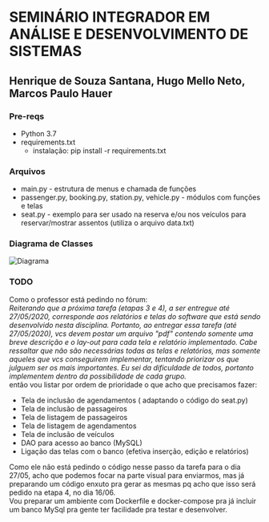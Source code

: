 # SEMINÁRIO INTEGRADOR EM ANÁLISE E DESENVOLVIMENTO DE SISTEMAS
## Henrique de Souza Santana, Hugo Mello Neto, Marcos Paulo Hauer

### Pre-reqs
* Python 3.7
* requirements.txt
  * instalação: pip install -r requirements.txt
  
### Arquivos
* main.py - estrutura de menus e chamada de funções
* passenger.py, booking.py, station.py, vehicle.py - módulos com funções e telas
* seat.py - exemplo para ser usado na reserva e/ou nos veículos para reservar/mostrar assentos (utiliza o arquivo data.txt)

### Diagrama de Classes

![Diagrama](https://github.com/mhauer71/tcc/blob/master/SeatReservation.png?raw=true)

### TODO
Como o professor está pedindo no fórum:  
*Reiterando que a próxima tarefa (etapas 3 e 4), a ser entregue até 27/05/2020, corresponde aos relatórios e telas do software que está sendo desenvolvido nesta disciplina. Portanto, ao entregar essa tarefa (até 27/05/2020),  vcs devem postar um arquivo "pdf" contendo somente uma breve descrição e o lay-out para cada tela e relatório implementado. Cabe ressaltar que não são necessárias todas as telas e relatórios, mas somente aqueles que vcs conseguirem implementar, tentando priorizar os que julguem ser os mais importantes. Eu sei da dificuldade de todos, portanto implementem dentro da possibilidade de cada grupo.*  
então vou listar por ordem de prioridade o que acho que precisamos fazer:
* Tela de inclusão de agendamentos ( adaptando o código do seat.py)
* Tela de inclusão de passageiros 
* Tela de listagem de passageiros
* Tela de listagem de agendamentos
* Tela de inclusão de veículos 
* DAO para acesso ao banco (MySQL)
* Ligação das telas com o banco (efetiva inserção, edição e relatórios)

Como ele não está pedindo o código nesse passo da tarefa para o dia 27/05, acho que podemos focar na parte visual para enviarmos, mas já preparando um código enxuto pra gerar as mesmas pq acho que isso será pedido na etapa 4, no dia 16/06.  
Vou preparar um ambiente com Dockerfile e docker-compose pra já incluir um banco MySql pra gente ter facilidade pra testar e desenvolver.
